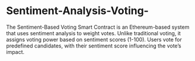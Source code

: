 # Sentiment-Analysis-Voting-
The Sentiment-Based Voting Smart Contract is an Ethereum-based system that uses sentiment analysis to weight votes. Unlike traditional voting, it assigns voting power based on sentiment scores (1-100). Users vote for predefined candidates, with their sentiment score influencing the vote’s impact.
